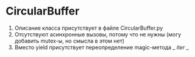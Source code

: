 # CircularBuffer
1. Описание класса присутствует в файле CircularBuffer.py
2. Отсутствуют асинхронные вызовы, потому что не нужны (могу добавить mutex-ы, но смысла в этом нет)
3. Вместо yield присутствует переопределение magic-метода _ _iter_ _
